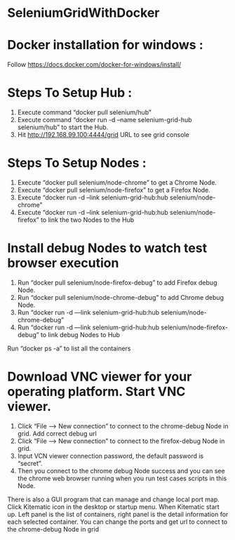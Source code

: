 # SeleniumGridWithDocker
# Docker installation for windows : 
Follow https://docs.docker.com/docker-for-windows/install/

# Steps To Setup Hub : 
1. Execute command “docker pull selenium/hub” 
2. Execute command “docker run -d –name selenium-grid-hub selenium/hub” to start the Hub.
3. Hit http://192.168.99.100:4444/grid URL to see grid console

# Steps To Setup Nodes :
1. Execute “docker pull selenium/node-chrome” to get a Chrome Node.
2. Execute “docker pull selenium/node-firefox” to get a Firefox Node.
3. Execute “docker run -d –link selenium-grid-hub:hub selenium/node-chrome”
4. Execute “docker run -d –link selenium-grid-hub:hub selenium/node-firefox” to link the two Nodes to the Hub

# Install debug Nodes to watch test browser execution
1. Run “docker pull selenium/node-firefox-debug” to add Firefox debug Node.
2. Run “docker pull selenium/node-chrome-debug” to add Chrome debug Node.
3. Run “docker run -d —link selenium-grid-hub:hub selenium/node-chrome-debug”
4. Run “docker run -d —link selenium-grid-hub:hub selenium/node-firefox-debug” to link debug Nodes to Hub

Run “docker ps -a” to list all the containers

# Download VNC viewer for your operating platform. Start VNC viewer.
1. Click “File —> New connection” to connect to the chrome-debug Node in grid. Add correct debug url
2. Click “File —> New connection” to connect to the firefox-debug Node in grid.
3. Input VCN viewer connection password, the default password is “secret”.
4. Then you connect to the chrome debug Node success and you can see the chrome web browser running when you run test cases scripts in this Node.

There is also a GUI program that can manage and change local port map. Click Kitematic icon in the desktop or startup menu.
When Kitematic start up. Left panel is the list of containers, right panel is the detail information for each selected container.
You can change the ports and get url to connect to the chrome-debug Node in grid

